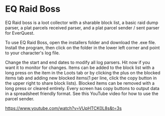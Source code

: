 # EQ Raid Boss

EQ Raid boss is a loot collector with a sharable block list, a basic raid dump parser, a plat parcels received parser, and a plat parcel sender / sent parser for EverQuest.

To use EQ Raid Boss, open the installers folder and download the .exe file.  Install the 
program, then click on the folder in the lower left corner and point to your character's log file.

Change the start and end dates to modify all log parsers.  Hit now if you want it to monitor for 
changes.  Items can be added to the block list with a long press on the item in the Loots tab or by clicking the plus on the blocked items tab and adding new blocked items(1 per line, click the copy button in the upper right to share block lists).  Blocked items can be removed with a long press or cleared entirely.  Every screen has copy buttons to output data in a spreadsheet friendly format.  See this YouTube video for how to use the parcel sender.

https://www.youtube.com/watch?v=VUpHTCK0L8s&t=3s
